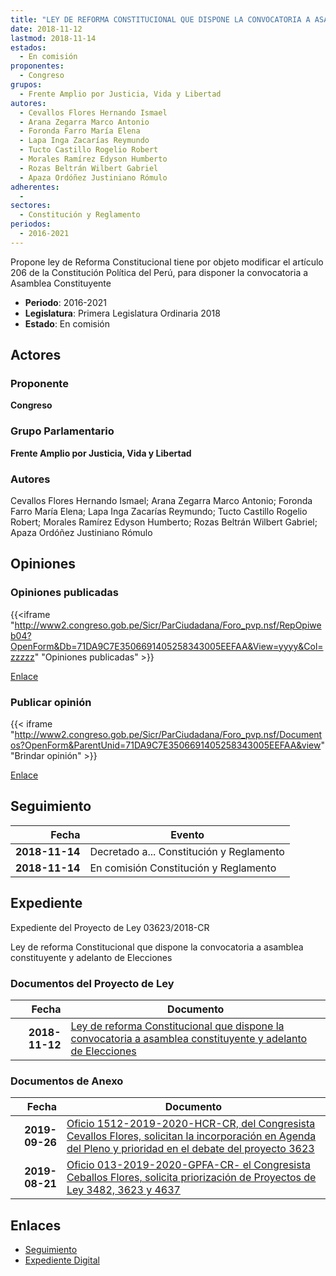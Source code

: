 ```yaml
---
title: "LEY DE REFORMA CONSTITUCIONAL QUE DISPONE LA CONVOCATORIA A ASAMBLEA CONSTITUYENTE Y ADELANTO DE ELECCIONES"
date: 2018-11-12
lastmod: 2018-11-14
estados: 
  - En comisión
proponentes: 
  - Congreso
grupos: 
  - Frente Amplio por Justicia, Vida y Libertad
autores: 
  - Cevallos Flores Hernando Ismael
  - Arana Zegarra Marco Antonio
  - Foronda Farro María Elena
  - Lapa Inga Zacarías Reymundo
  - Tucto Castillo Rogelio Robert
  - Morales Ramírez Edyson Humberto
  - Rozas Beltrán Wilbert Gabriel
  - Apaza Ordóñez Justiniano Rómulo
adherentes: 
  - 
sectores: 
  - Constitución y Reglamento
periodos: 
  - 2016-2021
---
```


Propone ley de Reforma Constitucional tiene por objeto modificar el artículo 206 de la Constitución Política del Perú, para disponer la convocatoria a Asamblea Constituyente

- **Periodo**: 2016-2021
- **Legislatura**: Primera Legislatura Ordinaria 2018
- **Estado**: En comisión

## Actores

### Proponente

**Congreso**

### Grupo Parlamentario

**Frente Amplio por Justicia, Vida y Libertad**

### Autores

Cevallos Flores Hernando Ismael; Arana Zegarra Marco Antonio; Foronda Farro María Elena; Lapa Inga Zacarías Reymundo; Tucto Castillo Rogelio Robert; Morales Ramírez Edyson Humberto; Rozas Beltrán Wilbert Gabriel; Apaza Ordóñez Justiniano Rómulo


## Opiniones

### Opiniones publicadas

{{<iframe "http://www2.congreso.gob.pe/Sicr/ParCiudadana/Foro_pvp.nsf/RepOpiweb04?OpenForm&Db=71DA9C7E3506691405258343005EEFAA&View=yyyy&Col=zzzzz" "Opiniones publicadas" >}}

[Enlace](http://www2.congreso.gob.pe/Sicr/ParCiudadana/Foro_pvp.nsf/RepOpiweb04?OpenForm&Db=71DA9C7E3506691405258343005EEFAA&View=yyyy&Col=zzzzz)
### Publicar opinión

{{< iframe "http://www2.congreso.gob.pe/Sicr/ParCiudadana/Foro_pvp.nsf/Documentos?OpenForm&ParentUnid=71DA9C7E3506691405258343005EEFAA&view" "Brindar opinión" >}}

[Enlace](http://www2.congreso.gob.pe/Sicr/ParCiudadana/Foro_pvp.nsf/Documentos?OpenForm&ParentUnid=71DA9C7E3506691405258343005EEFAA&view)

## Seguimiento

| Fecha | Evento |
|------:|--------|
| **2018-11-14** | Decretado a... Constitución y Reglamento|
| **2018-11-14** | En comisión Constitución y Reglamento|


## Expediente

Expediente del Proyecto de Ley 03623/2018-CR

Ley de reforma Constitucional que dispone la convocatoria a asamblea constituyente y adelanto de Elecciones


### Documentos del Proyecto de Ley

| Fecha | Documento |
|------:|--------|
| **2018-11-12** | [Ley de reforma Constitucional que dispone la convocatoria a asamblea constituyente y adelanto de Elecciones](http://www.leyes.congreso.gob.pe/Documentos/2016_2021/Proyectos_de_Ley_y_de_Resoluciones_Legislativas/PL0362320181112.pdf) |

### Documentos de Anexo

| Fecha | Documento |
|------:|--------|
| **2019-09-26** | [Oficio 1512-2019-2020-HCR-CR, del Congresista Cevallos Flores, solicitan la incorporación en Agenda del Pleno y prioridad en el debate del proyecto 3623](http://www.leyes.congreso.gob.pe/Documentos/2016_2021/Oficios/Congresistas/OFICIO-1512-2019-2020-HCR-CR.pdf) |
| **2019-08-21** | [Oficio 013-2019-2020-GPFA-CR- el Congresista Ceballos Flores, solicita priorización de Proyectos de Ley 3482, 3623 y 4637](http://www.leyes.congreso.gob.pe/Documentos/2016_2021/Oficios/Congresistas/OFICIO-0039-DC-STB-2019-2020.pdf) |

## Enlaces 

- [Seguimiento](http://www2.congreso.gob.pehttp://www2.congreso.gob.pe/Sicr/TraDocEstProc/CLProLey2016.nsf/f7fff46988ca05b1052578e100829cc7/de69dcb955f4522e052583430073a51c?OpenDocument)
- [Expediente Digital](http://www2.congreso.gob.pehttp://www2.congreso.gob.pe/Sicr/TraDocEstProc/CLProLey2016.nsf/f7fff46988ca05b1052578e100829cc7/de69dcb955f4522e052583430073a51c?OpenDocument&Click=05257FB7005EB655.eb71d0cf91d8294e05256cdf006b5706/$Body/0.1C6C)
